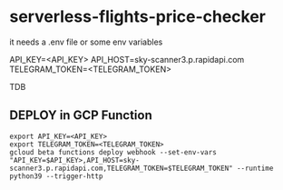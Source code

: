 # serverless-flights-price-checker

it needs a .env file or some env variables

API_KEY=<API_KEY>
API_HOST=sky-scanner3.p.rapidapi.com
TELEGRAM_TOKEN=<TELEGRAM_TOKEN>


TDB

## DEPLOY in GCP Function
```
export API_KEY=<API_KEY>
export TELEGRAM_TOKEN=<TELEGRAM_TOKEN>
gcloud beta functions deploy webhook --set-env-vars "API_KEY=$API_KEY>,API_HOST=sky-scanner3.p.rapidapi.com,TELEGRAM_TOKEN=$TELEGRAM_TOKEN" --runtime python39 --trigger-http
```
